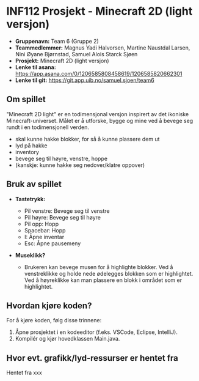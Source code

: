 # INF112 Prosjekt - Minecraft 2D (light versjon)

- **Gruppenavn:** Team 6 (Gruppe 2)
- **Teammedlemmer:** Magnus Yadi Halvorsen, Martine Naustdal Larsen, Nini Øyane Bjørnstad, Samuel Alois Starck Sjøen
- **Prosjekt:** Minecraft 2D (light versjon)
- **Lenke til asana:** https://app.asana.com/0/1206585808458619/1206585820662301
- **Lenke til git:** https://git.app.uib.no/samuel.sjoen/team6

## Om spillet
"Minecraft 2D light" er en todimensjonal versjon inspirert av det ikoniske Minecraft-universet. Målet er å utforske, bygge og mine ved å bevege seg rundt i en todimensjonell verden. 

- skal kunne hakke blokker, for så å kunne plassere dem ut
- lyd på hakke
- inventory
- bevege seg til høyre, venstre, hoppe
- (kanskje: kunne hakke seg nedover/klatre oppover)

## Bruk av spillet
- **Tastetrykk:**
  - Pil venstre: Bevege seg til venstre
  - Pil høyre: Bevege seg til høyre
  - Pil opp: Hopp
  - Spacebar: Hopp
  - I: Åpne inventar
  - Esc: Åpne pausemeny

- **Museklikk?**
  - Brukeren kan bevege musen for å highlighte blokker. Ved å venstreklikke og holde nede ødelegges blokken som er highlightet. Ved å høyreklikke kan man plassere en blokk i området som er highlightet.

## Hvordan kjøre koden?
For å kjøre koden, følg disse trinnene:

1. Åpne prosjektet i en kodeeditor (f.eks. VSCode, Eclipse, IntelliJ).
2. Kompilér og kjør hovedklassen Main.java.

## Hvor evt. grafikk/lyd-ressurser er hentet fra

Hentet fra xxx